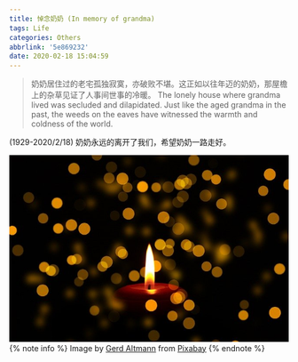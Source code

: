 ```yaml
---
title: 悼念奶奶 (In memory of grandma)
tags: Life
categories: Others
abbrlink: '5e869232'
date: 2020-02-18 15:04:59
---
```

> 奶奶居住过的老宅孤独寂寞，亦破败不堪。这正如以往年迈的奶奶，那屋檐上的杂草见证了人事间世事的冷暖。
> The lonely house where grandma lived was secluded and dilapidated. Just like the aged grandma in the past, the weeds on the eaves have witnessed the warmth and coldness of the world.

(1929-2020/2/18)
奶奶永远的离开了我们，希望奶奶一路走好。

![in-memory-of-grandma](/images/in-memory-of-grandma/in-memory-of-grandma.jpg)
{% note info %}
Image by [Gerd Altmann](https://pixabay.com/users/geralt-9301/?utm_source=link-attribution&amp;utm_medium=referral&amp;utm_campaign=image&amp;utm_content=3064504) from [Pixabay](https://pixabay.com/?utm_source=link-attribution&amp;utm_medium=referral&amp;utm_campaign=image&amp;utm_content=3064504)
{% endnote %}
